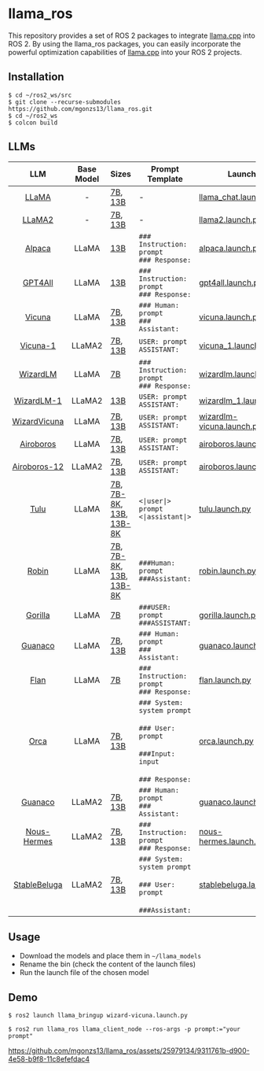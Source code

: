 # llama_ros

This repository provides a set of ROS 2 packages to integrate [llama.cpp](https://github.com/ggerganov/llama.cpp) into ROS 2. By using the llama_ros packages, you can easily incorporate the powerful optimization capabilities of [llama.cpp](https://github.com/ggerganov/llama.cpp) into your ROS 2 projects.

## Installation

```shell
$ cd ~/ros2_ws/src
$ git clone --recurse-submodules https://github.com/mgonzs13/llama_ros.git
$ cd ~/ros2_ws
$ colcon build
```

## LLMs

<table>
  <thead>
    <tr>
      <th>LLM</th>
      <th>Base Model</th>
      <th>Sizes</th>
      <th>Prompt Template</th>
      <th>Launch</th>
    </tr>
  </thead>
  <tbody>
    <tr>
      <td align="center">
        <a href="https://ai.meta.com/blog/large-language-model-llama-meta-ai/"
          >LLaMA</a
        >
      </td>
      <td align="center">-</td>
      <td align="left">
        <a href="https://huggingface.co/TheBloke/LLaMa-7B-GGML">7B</a>,
        <a href="https://huggingface.co/TheBloke/LLaMa-13B-GGML">13B</a>
      </td>
      <td align="left">-</td>
      <td align="left">
        <a href="llama_bringup/launch/llama_chat.launch.py"
          >llama_chat.launch.py</a
        >
      </td>
    </tr>
    <tr>
      <td align="center"><a href="https://ai.meta.com/llama/">LLaMA2</a></td>
      <td align="center">-</td>
      <td align="left">
        <a href="https://huggingface.co/TheBloke/Llama-2-7B-GGML">7B</a>,
        <a href="https://huggingface.co/TheBloke/Llama-2-13B-GGML">13B</a>
      </td>
      <td align="left">-</td>
      <td align="left">
        <a href="llama_bringup/launch/llama2.launch.py">llama2.launch.py</a>
      </td>
    </tr>
    <tr>
      <td align="center">
        <a href="https://crfm.stanford.edu/2023/03/13/alpaca.html">Alpaca</a>
      </td>
      <td align="center">LLaMA</td>
      <td align="left">
        <a href="https://huggingface.co/TheBloke/gpt4-x-alpaca-13B-GGML">13B</a>
      </td>
      <td align="left">
        <code>### Instruction: prompt</code><br />
        <code>### Response:</code>
      </td>
      <td align="left">
        <a href="llama_bringup/launch/alpaca.launch.py">alpaca.launch.py</a>
      </td>
    </tr>
    <tr>
      <td align="center">
        <a href="https://gpt4all.io/index.html">GPT4All</a>
      </td>
      <td align="center">LLaMA</td>
      <td align="left">
        <a href="https://huggingface.co/TheBloke/GPT4All-13B-snoozy-GGML"
          >13B</a
        >
      </td>
      <td align="left">
        <code>### Instruction: prompt</code><br />
        <code>### Response:</code>
      </td>
      <td align="left">
        <a href="llama_bringup/launch/gpt4all.launch.py">gpt4all.launch.py</a>
      </td>
    </tr>
    <tr>
      <td align="center">
        <a href="https://lmsys.org/blog/2023-03-30-vicuna/">Vicuna</a>
      </td>
      <td align="center">LLaMA</td>
      <td align="left">
        <a href="https://huggingface.co/TheBloke/Vicuna-7B-CoT-GGML">7B</a>,
        <a href="https://huggingface.co/TheBloke/Vicuna-13B-CoT-GGML">13B</a>
      </td>
      <td align="left">
        <code>### Human: prompt</code><br />
        <code>### Assistant:</code>
      </td>
      <td align="left">
        <a href="llama_bringup/launch/vicuna.launch.py">vicuna.launch.py</a>
      </td>
    </tr>
    <tr>
      <td align="center">
        <a href="https://lmsys.org/blog/2023-03-30-vicuna/">Vicuna-1</a>
      </td>
      <td align="center">LLaMA2</td>
      <td align="left">
        <a href="https://huggingface.co/TheBloke/vicuna-7B-v1.5-GGML">7B</a>,
        <a href="https://huggingface.co/TheBloke/vicuna-13B-v1.5-GGML">13B</a>
      </td>
      <td align="left">
        <code>USER: prompt</code><br />
        <code>ASSISTANT:</code>
      </td>
      <td align="left">
        <a href="llama_bringup/launch/vicuna_1.launch.py">vicuna_1.launch.py</a>
      </td>
    </tr>
    <tr>
      <td align="center">
        <a href="https://github.com/nlpxucan/WizardLM">WizardLM</a>
      </td>
      <td align="center">LLaMA</td>
      <td align="left">
        <a href="https://huggingface.co/TheBloke/wizardLM-7B-GGML">7B</a>
      </td>
      <td align="left">
        <code>### Instruction: prompt</code><br />
        <code>### Response:</code>
      </td>
      <td align="left">
        <a href="llama_bringup/launch/wizardlm.launch.py">wizardlm.launch.py</a>
      </td>
    </tr>
    <tr>
      <td align="center">
        <a href="https://github.com/nlpxucan/WizardLM">WizardLM-1</a>
      </td>
      <td align="center">LLaMA2</td>
      <td align="left">
        <a
          href="https://huggingface.co/TheBloke/WizardLM-1.0-Uncensored-Llama2-13B-GGML"
          >13B</a
        >
      </td>
      <td align="left">
        <code>USER: prompt</code><br />
        <code>ASSISTANT:</code>
      </td>
      <td align="left">
        <a href="llama_bringup/launch/wizardlm_1.launch.py"
          >wizardlm_1.launch.py</a
        >
      </td>
    </tr>
    <tr>
      <td align="center">
        <a href="https://github.com/melodysdreamj/WizardVicunaLM"
          >WizardVicuna</a
        >
      </td>
      <td align="center">LLaMA</td>
      <td align="left">
        <a
          href="https://huggingface.co/TheBloke/Wizard-Vicuna-7B-Uncensored-GGML"
          >7B</a
        >,
        <a
          href="https://huggingface.co/TheBloke/Wizard-Vicuna-13B-Uncensored-GGML"
          >13B</a
        >
      </td>
      <td align="left">
        <code>USER: prompt</code><br />
        <code>ASSISTANT:</code>
      </td>
      <td align="left">
        <a href="llama_bringup/launch/wizard-vicuna.launch.py"
          >wizardlm-vicuna.launch.py</a
        >
      </td>
    </tr>
    <tr>
      <td align="center">
        <a href="https://github.com/jondurbin/airoboros">Airoboros</a>
      </td>
      <td align="center">LLaMA</td>
      <td align="left">
        <a href="https://huggingface.co/TheBloke/airoboros-7B-gpt4-1.4-GGML"
          >7B</a
        >,
        <a href="https://huggingface.co/TheBloke/airoboros-13B-gpt4-1.4-GGML"
          >13B</a
        >
      </td>
      <td align="left">
        <code>USER: prompt</code><br />
        <code>ASSISTANT:</code>
      </td>
      <td align="left">
        <a href="llama_bringup/launch/airoboros.launch.py"
          >airoboros.launch.py</a
        >
      </td>
    </tr>
    <tr>
      <td align="center">
        <a href="https://github.com/jondurbin/airoboros">Airoboros-12</a>
      </td>
      <td align="center">LLaMA2</td>
      <td align="left">
        <a href="https://huggingface.co/TheBloke/airoboros-l2-7b-gpt4-2.0-GGML"
          >7B</a
        >,
        <a href="https://huggingface.co/TheBloke/airoboros-l2-13b-gpt4-2.0-GGML"
          >13B</a
        >
      </td>
      <td align="left">
        <code>USER: prompt</code><br />
        <code>ASSISTANT:</code>
      </td>
      <td align="left">
        <a href="llama_bringup/launch/airoboros.launch.py"
          >airoboros.launch.py</a
        >
      </td>
    </tr>
    <tr>
      <td align="center">
        <a href="https://github.com/allenai/open-instruct">Tulu</a>
      </td>
      <td align="center">LLaMA</td>
      <td align="left">
        <a href="https://huggingface.co/TheBloke/tulu-7B-GGML">7B</a>,
        <a href="https://huggingface.co/TheBloke/tulu-7B-SuperHOT-8K-GGML"
          >7B-8K</a
        >, <a href="https://huggingface.co/TheBloke/tulu-13B-GGML">13B</a>,
        <a href="https://huggingface.co/TheBloke/tulu-13B-SuperHOT-8K-GGML"
          >13B-8K</a
        >
      </td>
      <td align="left">
        <code>&lt;|user|&gt;</code><br />
        <code>prompt</code><br />
        <code>&lt;|assistant|&gt;</code>
      </td>
      <td align="left">
        <a href="llama_bringup/launch/tulu.launch.py">tulu.launch.py</a>
      </td>
    </tr>
    <tr>
      <td align="center">
        <a href="https://github.com/OptimalScale/LMFlow/">Robin</a>
      </td>
      <td align="center">LLaMA</td>
      <td align="left">
        <a href="https://huggingface.co/TheBloke/robin-7B-v2-GGML">7B</a>,
        <a href="https://huggingface.co/TheBloke/Robin-7B-v2-SuperHOT-8K-GGML"
          >7B-8K</a
        >, <a href="https://huggingface.co/TheBloke/robin-13B-v2-GGML">13B</a>,
        <a href="https://huggingface.co/TheBloke/Robin-13B-v2-SuperHOT-8K-GGML"
          >13B-8K</a
        >
      </td>
      <td align="left">
        <code>###Human: prompt</code><br />
        <code>###Assistant:</code>
      </td>
      <td align="left">
        <a href="llama_bringup/launch/robin.launch.py">robin.launch.py</a>
      </td>
    </tr>
    <tr>
      <td align="center">
        <a href="https://shishirpatil.github.io/gorilla/">Gorilla</a>
      </td>
      <td align="center">LLaMA</td>
      <td align="left">
        <a href="https://huggingface.co/TheBloke/gorilla-7B-GGML">7B</a>
      </td>
      <td align="left">
        <code>###USER: prompt</code><br />
        <code>###ASSISTANT:</code>
      </td>
      <td align="left">
        <a href="llama_bringup/launch/gorilla.launch.py">gorilla.launch.py</a>
      </td>
    </tr>
    <tr>
      <td align="center">
        <a href="https://github.com/artidoro/qlora">Guanaco</a>
      </td>
      <td align="center">LLaMA</td>
      <td align="left">
        <a href="https://huggingface.co/TheBloke/guanaco-7B-GGML">7B</a>,
        <a href="https://huggingface.co/TheBloke/guanaco-13B-GGML">13B</a>
      </td>
      <td align="left">
        <code>### Human: prompt</code><br />
        <code>### Assistant:</code>
      </td>
      <td align="left">
        <a href="llama_bringup/launch/guanaco.launch.py">guanaco.launch.py</a>
      </td>
    </tr>
    <tr>
      <td align="center">
        <a href="https://huggingface.co/conceptofmind/Flan-Open-Llama-7b"
          >Flan</a
        >
      </td>
      <td align="center">LLaMA</td>
      <td align="left">
        <a href="https://huggingface.co/TheBloke/Flan-OpenLlama-7B-GGML">7B</a>
      </td>
      <td align="left">
        <code>### Instruction: prompt</code><br />
        <code>### Response:</code>
      </td>
      <td align="left">
        <a href="llama_bringup/launch/flan.launch.py">flan.launch.py</a>
      </td>
    </tr>
    <tr>
      <td align="center">
        <a href="https://huggingface.co/conceptofmind/Flan-Open-Llama-7b"
          >Orca</a
        >
      </td>
      <td align="center">LLaMA</td>
      <td align="left">
        <a href="https://huggingface.co/TheBloke/orca_mini_v2_7B-GGML">7B</a>,
        <a href="https://huggingface.co/TheBloke/orca_mini_v2_13B-GGML">13B</a>
      </td>
      <td align="left">
        <code>### System:</code><br />
        <code>system prompt</code><br /><br />
        <code>### User:</code><br />
        <code>prompt</code><br /><br />
        <code>###Input:</code><br />
        <code>input</code><br /><br />
        <code>### Response:</code>
      </td>
      <td align="left">
        <a href="llama_bringup/launch/orca.launch.py">orca.launch.py</a>
      </td>
    </tr>
    <tr>
      <td align="center">
        <a href="https://github.com/artidoro/qlora">Guanaco</a>
      </td>
      <td align="center">LLaMA2</td>
      <td align="left">
        <a href="https://huggingface.co/TheBloke/llama-2-7B-Guanaco-QLoRA-GGML"
          >7B</a
        >,
        <a href="https://huggingface.co/TheBloke/llama-2-13B-Guanaco-QLoRA-GGML"
          >13B</a
        >
      </td>
      <td align="left">
        <code>### Human: prompt</code><br />
        <code>### Assistant:</code>
      </td>
      <td align="left">
        <a href="llama_bringup/launch/guanaco.launch.py">guanaco.launch.py</a>
      </td>
    </tr>
    <tr>
      <td align="center">
        <a href="https://huggingface.co/NousResearch">Nous-Hermes</a>
      </td>
      <td align="center">LLaMA2</td>
      <td align="left">
        <a href="https://huggingface.co/TheBloke/Nous-Hermes-Llama-2-7B-GGML"
          >7B</a
        >,
        <a href="https://huggingface.co/TheBloke/Nous-Hermes-Llama2-GGML"
          >13B</a
        >
      </td>
      <td align="left">
        <code>### Instruction: prompt</code><br />
        <code>### Response:</code>
      </td>
      <td align="left">
        <a href="llama_bringup/launch/nous-hermes.launch.py"
          >nous-hermes.launch.py</a
        >
      </td>
    </tr>
    <tr>
      <td align="center">
        <a href="https://huggingface.co/stabilityai">StableBeluga</a>
      </td>
      <td align="center">LLaMA2</td>
      <td align="left">
        <a href="https://huggingface.co/TheBloke/StableBeluga-7B-GGML">7B</a>,
        <a href="https://huggingface.co/TheBloke/StableBeluga-13B-GGML">13B</a>
      </td>
      <td align="left">
        <code>### System:</code><br />
        <code>system prompt</code><br /><br />
        <code>### User:</code><br />
        <code>prompt</code><br /><br />
        <code>###Assistant:</code>
      </td>
      <td align="left">
        <a href="llama_bringup/launch/stablebeluga.launch.py"
          >stablebeluga.launch.py</a
        >
      </td>
    </tr>
  </tbody>
</table>

## Usage

- Download the models and place them in `~/llama_models`
- Rename the bin (check the content of the launch files)
- Run the launch file of the chosen model

## Demo

```shell
$ ros2 launch llama_bringup wizard-vicuna.launch.py
```

```shell
$ ros2 run llama_ros llama_client_node --ros-args -p prompt:="your prompt"
```

<!-- https://user-images.githubusercontent.com/25979134/229344687-9dda3446-9f1f-40ab-9723-9929597a042c.mp4 -->

https://github.com/mgonzs13/llama_ros/assets/25979134/9311761b-d900-4e58-b9f8-11c8efefdac4
